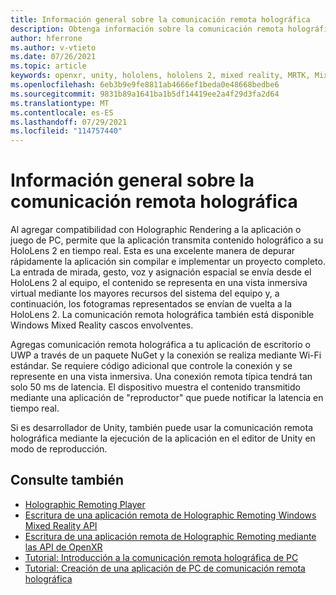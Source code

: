 ```yaml
---
title: Información general sobre la comunicación remota holográfica
description: Obtenga información sobre la comunicación remota holográfica y cómo puede beneficiar al proceso de desarrollo.
author: hferrone
ms.author: v-vtieto
ms.date: 07/26/2021
ms.topic: article
keywords: openxr, unity, hololens, hololens 2, mixed reality, MRTK, Mixed Reality Toolkit, augmented reality, virtual reality, mixed reality headsets, learn, tutorial, getting started, holographic remoting, desktop, preview
ms.openlocfilehash: 6eb3b9e9fe8811ab4666ef1beda0e48668bedbe6
ms.sourcegitcommit: 9831b89a1641ba1b5df14419ee2a4f29d3fa2d64
ms.translationtype: MT
ms.contentlocale: es-ES
ms.lasthandoff: 07/29/2021
ms.locfileid: "114757440"
---
```

# <a name="holographic-remoting-overview"></a>Información general sobre la comunicación remota holográfica

Al agregar compatibilidad con Holographic Rendering a la aplicación o juego de PC, permite que la aplicación transmita contenido holográfico a su HoloLens 2 en tiempo real. Esta es una excelente manera de depurar rápidamente la aplicación sin compilar e implementar un proyecto completo. La entrada de mirada, gesto, voz y asignación espacial se envía desde el HoloLens 2 al equipo, el contenido se representa en una vista inmersiva virtual mediante los mayores recursos del sistema del equipo y, a continuación, los fotogramas representados se envían de vuelta a la HoloLens 2. La comunicación remota holográfica también está disponible Windows Mixed Reality cascos envolventes.

Agregas comunicación remota holográfica a tu aplicación de escritorio o UWP a través de un paquete NuGet y la conexión se realiza mediante Wi-Fi estándar. Se requiere código adicional que controle la conexión y se represente en una vista inmersiva. Una conexión remota típica tendrá tan solo 50 ms de latencia. El dispositivo muestra el contenido transmitido mediante una aplicación de "reproductor" que puede notificar la latencia en tiempo real.

Si es desarrollador de Unity, también puede usar la comunicación remota holográfica mediante la ejecución de la aplicación en el editor de Unity en modo de reproducción.

## <a name="see-also"></a>Consulte también
* [Holographic Remoting Player](holographic-remoting-player.md)
* [Escritura de una aplicación remota de Holographic Remoting Windows Mixed Reality API](holographic-remoting-create-remote-wmr.md)
* [Escritura de una aplicación remota de Holographic Remoting mediante las API de OpenXR](holographic-remoting-create-remote-openxr.md)
* [Tutorial: Introducción a la comunicación remota holográfica de PC](../unity/tutorials/mr-learning-pc-holographic-remoting-01.md)
* [Tutorial: Creación de una aplicación de PC de comunicación remota holográfica](../unity/tutorials/mr-learning-pc-holographic-remoting-02.md)
